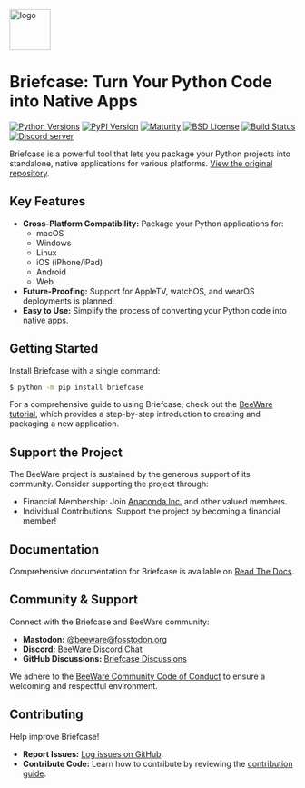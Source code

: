 [<img src="https://beeware.org/project/briefcase/briefcase.png" width="72" alt="logo" />](https://beeware.org/briefcase)

# Briefcase: Turn Your Python Code into Native Apps 

[![Python Versions](https://img.shields.io/pypi/pyversions/briefcase.svg)](https://pypi.python.org/pypi/briefcase)
[![PyPI Version](https://img.shields.io/pypi/v/briefcase.svg)](https://pypi.python.org/pypi/briefcase)
[![Maturity](https://img.shields.io/pypi/status/briefcase.svg)](https://pypi.org/pypi/briefcase)
[![BSD License](https://img.shields.io/pypi/l/briefcase.svg)](https://github.com/beeware/briefcase/blob/main/LICENSE)
[![Build Status](https://github.com/beeware/briefcase/workflows/CI/badge.svg?branch=main)](https://github.com/beeware/briefcase/actions)
[![Discord server](https://img.shields.io/discord/836455665257021440?label=Discord%20Chat&logo=discord&style=plastic)](https://beeware.org/bee/chat/)

Briefcase is a powerful tool that lets you package your Python projects into standalone, native applications for various platforms. [View the original repository](https://github.com/beeware/briefcase).

## Key Features

*   **Cross-Platform Compatibility:** Package your Python applications for:
    *   macOS
    *   Windows
    *   Linux
    *   iOS (iPhone/iPad)
    *   Android
    *   Web
*   **Future-Proofing:** Support for AppleTV, watchOS, and wearOS deployments is planned.
*   **Easy to Use:** Simplify the process of converting your Python code into native apps.

## Getting Started

Install Briefcase with a single command:

```bash
$ python -m pip install briefcase
```

For a comprehensive guide to using Briefcase, check out the [BeeWare tutorial](https://docs.beeware.org), which provides a step-by-step introduction to creating and packaging a new application.

## Support the Project

The BeeWare project is sustained by the generous support of its community. Consider supporting the project through:

*   Financial Membership: Join [Anaconda Inc.](https://anaconda.com/) and other valued members.
*   Individual Contributions: Support the project by becoming a financial member!

## Documentation

Comprehensive documentation for Briefcase is available on [Read The Docs](https://briefcase.readthedocs.io).

## Community & Support

Connect with the Briefcase and BeeWare community:

*   **Mastodon:** [@beeware@fosstodon.org](https://fosstodon.org/@beeware)
*   **Discord:** [BeeWare Discord Chat](https://beeware.org/bee/chat/)
*   **GitHub Discussions:** [Briefcase Discussions](https://github.com/beeware/briefcase/discussions)

We adhere to the [BeeWare Community Code of Conduct](https://beeware.org/community/behavior/) to ensure a welcoming and respectful environment.

## Contributing

Help improve Briefcase!

*   **Report Issues:** [Log issues on GitHub](https://github.com/beeware/briefcase/issues).
*   **Contribute Code:** Learn how to contribute by reviewing the [contribution guide](https://briefcase.readthedocs.io/en/latest/how_to/contribute/index.html).